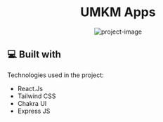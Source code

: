 <h1 align="center" id="title">UMKM Apps</h1>

<p align="center"><img src="https://i.ibb.co.com/tJrCWr4/image.png" alt="project-image"></p>

  
  
<h2>💻 Built with</h2>

Technologies used in the project:

*   React.Js
*   Tailwind CSS
*   Chakra UI
*   Express JS
